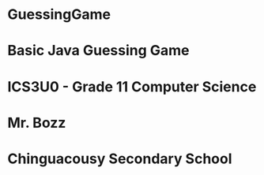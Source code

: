 # GuessingGame
# Basic Java Guessing Game
# ICS3U0 - Grade 11 Computer Science
# Mr. Bozz
# Chinguacousy Secondary School
